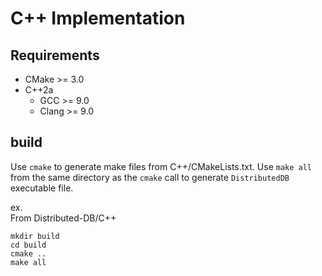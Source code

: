 # C++ Implementation

## Requirements
 * CMake >= 3.0
 * C++2a
    * GCC >= 9.0
    * Clang >= 9.0

## build
Use `cmake` to generate make files from C++/CMakeLists.txt. Use `make all` from the same directory as the `cmake` call to generate `DistributedDB` executable file.

ex. \
From Distributed-DB/C++
```
mkdir build
cd build
cmake ..
make all
```
